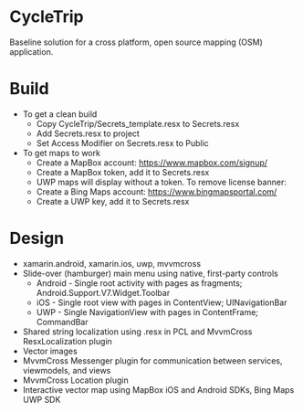 # CycleTrip
Baseline solution for a cross platform, open source mapping (OSM) application.
# Build
* To get a clean build
  * Copy CycleTrip/Secrets_template.resx to Secrets.resx
  * Add Secrets.resx to project
  * Set Access Modifier on Secrets.resx to Public
* To get maps to work
  * Create a MapBox account: https://www.mapbox.com/signup/
  * Create a MapBox token, add it to Secrets.resx
  * UWP maps will display without a token.  To remove license banner:
  * Create a Bing Maps account: https://www.bingmapsportal.com/
  * Create a UWP key, add it to Secrets.resx
# Design
* xamarin.android, xamarin.ios, uwp, mvvmcross
* Slide-over (hamburger) main menu using native, first-party controls
  * Android - Single root activity with pages as fragments; Android.Support.V7.Widget.Toolbar
  * iOS - Single root view with pages in ContentView; UINavigationBar
  * UWP - Single NavigationView with pages in ContentFrame; CommandBar
* Shared string localization using .resx in PCL and MvvmCross ResxLocalization plugin
* Vector images
* MvvmCross Messenger plugin for communication between services, viewmodels, and views
* MvvmCross Location plugin
* Interactive vector map using MapBox iOS and Android SDKs, Bing Maps UWP SDK
